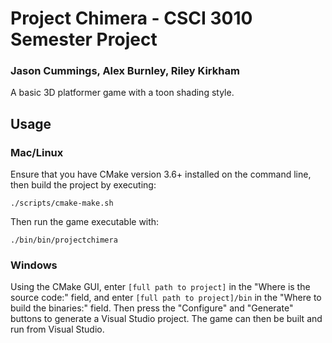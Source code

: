 # Project Chimera - CSCI 3010 Semester Project
### Jason Cummings, Alex Burnley, Riley Kirkham
A basic 3D platformer game with a toon shading style.

## Usage
### Mac/Linux
Ensure that you have CMake version 3.6+ installed on the command line, then build the project by executing:
```
./scripts/cmake-make.sh
```

Then run the game executable with:
```
./bin/bin/projectchimera
```

### Windows
Using the CMake GUI, enter ```[full path to project]``` in the "Where is the source code:" field, and enter ```[full path to project]/bin``` in the "Where to build the binaries:" field. Then press the "Configure" and "Generate" buttons to generate a Visual Studio project. The game can then be built and run from Visual Studio.
